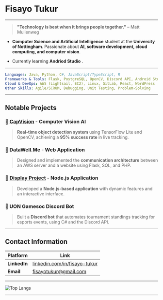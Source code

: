 # Fisayo Tukur

---

> **"Technology is best when it brings people together."** – Matt Mullenweg

- **Computer Science and Artificial Intelligence** student at the **University of Nottingham**. Passionate about **AI, software development, cloud computing, and computer vision**.

- Currently learning **Andriod Studio** .
---



```yaml
Languages: Java, Python, C#, JavaScript/TypeScript, R
Frameworks & Tools: Flask, PostgreSQL, OpenCV, Discord API, Android Studio
Cloud & DevOps: AWS (Lightsail, EC2), Linux, GitLab, React, WordPress
Other Skills: Agile/SCRUM, Debugging, Unit Testing, Problem-Solving
```

---

## Notable Projects

### 🔹 [CapVision](https://github.com/F1zzy/CapVison) - **Computer Vision AI**
> **Real-time object detection system** using TensorFlow Lite and OpenCV, achieving a **95% success rate** in live tracking.

### 🔹 DataWell.Me - **Web Application**
> Designed and implemented the **communication architecture** between an AWS server and a website using Flask, SQL, and PHP.

### 🔹 [Display Project](https://github.com/F1zzy/DisplayProject) - **Node.js Application**
> Developed a **Node.js-based application** with dynamic features and an interactive interface.

### 🔹 UON Gamesoc Discord Bot
> Built a **Discord bot** that automates tournament standings tracking for esports events, using C# and the Discord API.

---

## Contact Information 

| Platform   | Link |
|------------|----------------------------------------------------------------|
| **LinkedIn** | [linkedin.com/in/fisayo-tukur](https://www.linkedin.com/in/fisayo-tukur) |
| **Email**    | [fisayotukur@gmail.com](mailto:fisayotukur@gmail.com) |

---

![Top Langs](https://github-readme-stats.vercel.app/api/top-langs/?username=F1zzy&layout=compact&theme=radical)

---
